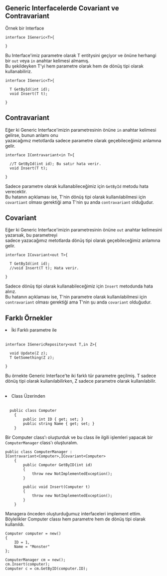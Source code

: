 
## Generic Interfacelerde Covariant ve Contravariant

Örnek bir Interface
```
interface IGeneric<T>{

}
```
Bu Interface'imiz parametre olarak T entitysini geçiyor ve önüne herhangi bir ``` out ``` veya ``` in ``` anahtar kelimesi almamış.<br>
Bu şekildeyken T'yi hem parametre olarak hem de dönüş tipi olarak kullanabiliriz.

```
interface IGeneric<T>{

  T GetById(int id);
  void Insert(T t);

}
```

## Contravariant 
Eğer ki Generic Interface'imizin parametresinin önüne ``` in ``` anahtar kelimesi gelirse, bunun anlamı onu <br>
yazacağımız metotlarda sadece parametre olarak geçebileceğimiz anlamına gelir.

```
interface IContravariant<in T>{

  //T GetById(int id); Bu satır hata verir.
  void Insert(T t);

}
```
Sadece parametre olarak kullanabileceğimiz için ``` GetById ``` metodu hata verecektir. <br>
Bu hatanın açıklaması ise, T'nin dönüş tipi olarak kullanılabilmesi için ``` covartiant ``` olması gerektiği ama T'nin şu anda ``` contravariant ``` olduğudur.

## Covariant 
Eğer ki Generic Interface'imizin parametresinin önüne ``` out ``` anahtar kelimesini yazarsak, bu parametreyi <br>
sadece yazacağımız metotlarda dönüş tipi olarak geçebileceğimiz anlamına gelir.

```
interface ICovariant<out T>{
  
  T GetById(int id);
  //void Insert(T t); Hata verir.
  
}
```
Sadece dönüş tipi olarak kullanabileceğimiz için ``` Insert ``` metodunda hata alırız. <br>
Bu hatanın açıklaması ise, T'nin parametre olarak kullanılabilmesi için ``` contravariant ``` olması gerektiği ama T'nin şu anda ``` covariant ``` olduğudur.


## Farklı Örnekler

<li>İki Farklı parametre ile</li><br>

```
interface IGenericRepository<out T,in Z>{
   
  void Update(Z z);
  T GetSomething(Z z);
  
}
```
Bu örnekte Generic Interface'te iki farklı tür parametre geçilmiş. T sadece dönüş tipi olarak kullanılabilirken, Z sadece parametre olarak kullanılabilir.<br>
<br>

<li>Class Üzerinden</li><br>

```
  public class Computer
    {
        public int ID { get; set; }
        public string Name { get; set; }
    }
```
Bir Computer class'ı oluşturduk ve bu class ile ilgili işlemleri yapacak bir ``` ComputerManager ``` class'ı oluşturalım.

```
public class ComputerManager : IContravariant<Computer>,ICovariant<Computer> 
    {
        public Computer GetByID(int id)
        {
            throw new NotImplementedException();
        }

        public void Insert(Computer t)
        {
            throw new NotImplementedException();
        }
    }
```
Managera önceden oluşturduğumuz interfaceleri implement ettim. Böylelikler Computer classı hem parametre hem de dönüş tipi olarak kullanıldı.

```
Computer computer = new()
{
    ID = 1,
    Name = "Monster"
};

ComputerManager cm = new();
cm.Insert(computer);
Computer c = cm.GetByID(computer.ID);
```



